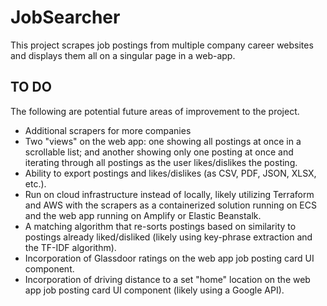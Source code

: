 # JobSearcher
This project scrapes job postings from multiple company career websites and displays them all on a singular page in a web-app.


## TO DO
The following are potential future areas of improvement to the project.
* Additional scrapers for more companies
* Two "views" on the web app: one showing all postings at once in a scrollable list; and another showing only one posting at once and iterating through all postings as the user likes/dislikes the posting.
* Ability to export postings and likes/dislikes (as CSV, PDF, JSON, XLSX, etc.).
* Run on cloud infrastructure instead of locally, likely utilizing Terraform and AWS with the scrapers as a containerized solution running on ECS and the web app running on Amplify or Elastic Beanstalk.
* A matching algorithm that re-sorts postings based on similarity to postings already liked/disliked (likely using key-phrase extraction and the TF-IDF algorithm).
* Incorporation of Glassdoor ratings on the web app job posting card UI component.
* Incorporation of driving distance to a set "home" location on the web app job posting card UI component (likely using a Google API).
